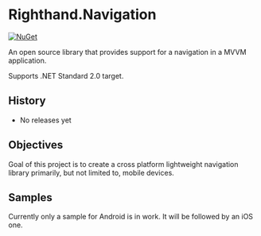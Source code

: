 # Righthand.Navigation

[![NuGet](https://img.shields.io/nuget/v/Righthand.Navigation.svg)](https://www.nuget.org/packages/Righthand.Navigation)

An open source library that provides support for a navigation in a MVVM application.

Supports .NET Standard 2.0 target.

## History

* No releases yet

## Objectives

Goal of this project is to create a cross platform lightweight navigation library primarily, but not limited to, mobile devices.

## Samples

Currently only a sample for Android is in work. It will be followed by an iOS one.